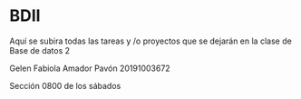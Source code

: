 # BDII
Aquí se subira todas las tareas y /o proyectos que se dejarán en la clase de Base de datos 2

Gelen Fabiola Amador Pavón
20191003672

Sección 0800 de los sábados
